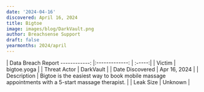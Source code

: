 ```yaml
---
date: '2024-04-16'
discovered: April 16, 2024
title: Bigtoe
image: images/blog/DarkVault.png
author: Breachsense Support
draft: false
yearmonths: 2024/april
---
```



| Data Breach Report
------------:     |:-------------:    | :-----:|
| Victim      | bigtoe.yoga      | 
| Threat Actor      | DarkVault      | 
| Date Discovered      | Apr 16, 2024      | 
| Description      | Bigtoe is the easiest way to book mobile massage appointments with a 5-start massage therapist.      | 
| Leak Size      | Unknown      | 

